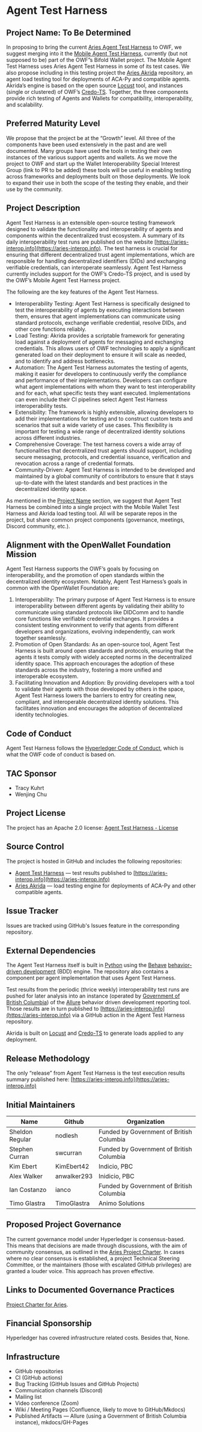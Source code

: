 # Agent Test Harness

## Project Name: To Be Determined

In proposing to bring the current [Aries Agent Test Harness](https://aries-interop.info) to OWF, we suggest merging into it the [Mobile Agent Test Harness](https://github.com/openwallet-foundation/mobile-wallet-test-harness), currently (but not supposed to be) part of the OWF”s Bifold Wallet project. The Mobile Agent Test Harness uses Aries Agent Test Harness in some of its test cases. We also propose including in this testing project the [Aries Akrida](https://github.com/hyperledger/aries-akrida) repository, an agent load testing tool for deployments of ACA-Py and compatible agents. Akrida’s engine is based on the open source [Locust](https://locust.io/) tool, and instances (single or clustered) of OWF’s [Credo-TS](https://github.com/openwallet-foundation/credo-ts). Together, the three components provide rich testing of Agents and Wallets for compatibility, interoperability, and scalability.

## Preferred Maturity Level

We propose that the project be at the “Growth” level.  All three of the components have been used extensively in the past and are well documented. Many groups have used the tools in testing their own instances of the various support agents and wallets.  As we move the project to OWF and start up the Wallet Interoperability Special Interest Group (link to PR to be added) these tools will be useful in enabling testing across frameworks and deployments built on those deployments. We look to expand their use in both the scope of the testing they enable, and their use by the community.

## Project Description

Agent Test Harness is an extensible open-source testing framework designed to validate the functionality and interoperability of agents and components within the decentralized trust ecosystem. A summary of its daily interoperability test runs are published on the website [https://aries-interop.info](https://aries-interop.info). The test harness is crucial for ensuring that different decentralized trust agent implementations, which are responsible for handling decentralized identifiers (DIDs) and exchanging verifiable credentials, can interoperate seamlessly. Agent Test Harness currently includes support for the OWF’s Credo-TS project, and is used by the OWF’s Mobile Agent Test Harness project.

The following are the key features of the Agent Test Harness.

* Interoperability Testing: Agent Test Harness is specifically designed to test the interoperability of agents by executing interactions between them, ensures that agent implementations can communicate using standard protocols, exchange verifiable credential, resolve DIDs, and other core functions reliably.
* Load Testing: Akrida provides a scriptable framework for generating load against a deployment of agents for messaging and exchanging credentials. This allows users of OWF technologies to apply a significant generated load on their deployment to ensure it will scale as needed, and to identify and address bottlenecks.
* Automation: The Agent Test Harness automates the testing of agents, making it easier for developers to continuously verify the compliance and performance of their implementations. Developers can configure what agent implementations with whom they want to test interoperability and for each, what specific tests they want executed. Implementations can even include their CI pipelines select Agent Test Harness interoperability tests.
* Extensibility: The framework is highly extensible, allowing developers to add their implementations for testing and to construct custom tests and scenarios that suit a wide variety of use cases. This flexibility is important for testing a wide range of decentralized identity solutions across different industries.
* Comprehensive Coverage: The test harness covers a wide array of functionalities that decentralized trust agents should support, including secure messaging, protocols, and credential issuance, verification and revocation across a range of credential formats.
* Community-Driven: Agent Test Harness is intended to be developed and maintained by a global community of contributors to ensure that it stays up-to-date with the latest standards and best practices in the decentralized identity space.

As mentioned in the [Project Name](#project-name-to-be-determined) section, we suggest that Agent Test Harness be combined into a single project with the Mobile Wallet Test Harness and Akrida load testing tool. All will be separate repos in the project, but share common project components (governance, meetings, Discord community, etc.).

## Alignment with the OpenWallet Foundation Mission

Agent Test Harness supports the OWF’s goals by focusing on interoperability, and the promotion of open standards within the decentralized identity ecosystem. Notably, Agent Test Harness’s goals in common with the OpenWallet Foundation are:

1. Interoperability: The primary purpose of Agent Test Harness is to ensure interoperability between different agents by validating their ability to communicate using standard protocols like DIDComm and to handle core functions like verifiable credential exchanges. It provides a consistent testing environment to verify that agents from different developers and organizations, evolving independently, can work together seamlessly.
2. Promotion of Open Standards: As an open-source tool, Agent Test Harness is built around open standards and protocols, ensuring that the agents it tests comply with widely accepted norms in the decentralized identity space. This approach encourages the adoption of these standards across the industry, fostering a more unified and interoperable ecosystem.
3. Facilitating Innovation and Adoption:  By providing developers with a tool to validate their agents with those developed by others in the space, Agent Test Harness lowers the barriers to entry for creating new, compliant, and interoperable decentralized identity solutions. This facilitates innovation and encourages the adoption of decentralized identity technologies.

## Code of Conduct

Agent Test Harness follows the [Hyperledger Code of Conduct](https://github.com/hyperledger/aries-agent-test-harness/blob/main/CODE_OF_CONDUCT.md), which is what the OWF code of conduct is based on.

## TAC Sponsor

* Tracy Kuhrt
* Wenjing Chu

## Project License

The project has an Apache 2.0 license: [Agent Test Harness - License](https://github.com/hyperledger/aries-agent-test-harness/blob/main/LICENSE)

## Source Control

The project is hosted in GitHub and includes the following repositories:

* [Agent Test Harness](https://github.com/hyperledger/aries-agent-test-harness) — test results published to [https://aries-interop.info](https://aries-interop.info)
* [Aries Akrida](https://github.com/hyperledger/aries-akrida) — load testing engine for deployments of ACA-Py and other compatible agents.

## Issue Tracker

Issues are tracked using GitHub's Issues feature in the corresponding repository.

## External Dependencies

The Agent Test Harness itself is built in [Python](https://www.python.org/) using the [Behave](https://github.com/behave/behave) [behavior-driven development](https://en.wikipedia.org/wiki/Behavior-driven_development) (BDD) engine. The repository also contains a component per agent implementation that uses Agent Test Harness.

Test results from the periodic (thrice weekly) interoperability test runs are pushed for later analysis into an instance (operated by [Government of British Columbia](https://www2.gov.bc.ca/gov/content/home)) of the [Allure](https://allurereport.org/docs/pytestbdd/) behavior driven development reporting tool. Those results are in turn published to [https://aries-interop.info](https://aries-interop.info) via a GitHub action in the Agent Test Harness repository.

Akrida is built on [Locust](https://locust.io/) and [Credo-TS](https://github.com/openwallet-foundation/credo-ts) to generate loads applied to any deployment.

## Release Methodology

The only “release” from Agent Test Harness is the test execution results summary published here: [https://aries-interop.info](https://aries-interop.info)

## Initial Maintainers

| Name            | Github      | Organization                             |
| --------------- | ----------- | ---------------------------------------- |
| Sheldon Regular | nodlesh     | Funded by Government of British Columbia |
| Stephen Curran  | swcurran    | Funded by Government of British Columbia |
| Kim Ebert       | KimEbert42  | Indicio, PBC                             |
| Alex Walker     | anwalker293 | Inidicio, PBC                            |
| Ian Costanzo    | ianco       | Funded by Government of British Columbia |
| Timo Glastra    | TimoGlastra | Animo Solutions                          |

## Proposed Project Governance

The current governance model under Hyperledger is consensus-based. This means that decisions are made through discussions, with the aim of community consensus, as outlined in the [Aries Project Charter](https://docs.google.com/document/d/1F6RbR7xDaBt5CDJhqLJzR4c1pDJtyPGshp9fy6eVtSM/edit?usp=sharing). In cases where no clear consensus is established, a project Technical Steering Committee, or the maintainers (those with escalated GitHub privileges) are granted a louder voice. This approach has proven effective.

## Links to Documented Governance Practices

[Project Charter for Aries](https://docs.google.com/document/d/1F6RbR7xDaBt5CDJhqLJzR4c1pDJtyPGshp9fy6eVtSM/edit?usp=sharing).

## Financial Sponsorship

Hyperledger has covered infrastructure related costs. Besides that, None.

## Infrastructure

* GitHub repositories
* CI (GitHub actions)
* Bug Tracking (GitHub Issues and GitHub Projects)
* Communication channels (Discord)
* Mailing list
* Video conference (Zoom)
* Wiki / Meeting Pages (Confluence, likely to move to GitHub/Mkdocs)
* Published Artifacts — Allure (using a Government of British Columbia instance), mkdocs/GH-Pages
